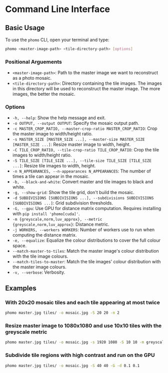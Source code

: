 # Command Line Interface

## Basic Usage

To use the `phomo` CLI, open your terminal and type:

```bash
phomo <master-image-path> <tile-directory-path> [options]
```

### Positional Arguements

- `<master-image-path>`: Path to the master image we want to reconstruct as a photo mosaic.
- `<tile-directory-path>`: Directory containing the tile images. The images in this directory will be used to reconstruct the master image. The more images, the better the mosaic.

### Options

- `-h, --help`: Show the help message and exit.
- `-o OUTPUT, --output OUTPUT`: Specify the mosaic output path.
- `-c MASTER_CROP_RATIO, --master-crop-ratio MASTER_CROP_RATIO`: Crop the master image to width/height ratio.
- `-s MASTER_SIZE [MASTER_SIZE ...], --master-size MASTER_SIZE [MASTER_SIZE ...]`: Resize master image to width, height.
- `-C TILE_CROP_RATIO, --tile-crop-ratio TILE_CROP_RATIO`: Crop the tile images to width/height ratio.
- `-S TILE_SIZE [TILE_SIZE ...], --tile-size TILE_SIZE [TILE_SIZE ...]`: Resize tile images to width, height.
- `-n N_APPEARANCES, --n-appearances N_APPEARANCES`: The number of times a tile can appear in the mosaic.
- `-b, --black-and-white`: Convert master and tile images to black and white.
- `-g, --show-grid`: Show the tile grid, don't build the mosaic.
- `-d SUBDIVISIONS [SUBDIVISIONS ...], --subdivisions SUBDIVISIONS [SUBDIVISIONS ...]`: Grid subdivision thresholds.
- `-G, --gpu`: Use GPU for distance matrix computation. Requires installing with `pip install 'phomo[cuda]'`.
- `-m {greyscale,norm,luv_approx}, --metric {greyscale,norm,luv_approx}`: Distance metric.
- `-j WORKERS, --workers WORKERS`: Number of workers use to run when computing the distance matrix.
- `-e, --equalize`: Equalize the colour distributions to cover the full colour space.
- `--match-master-to-tiles`: Match the master image's colour distribution with the tile image colours.
- `--match-tiles-to-master`: Match the tile images' colour distribution with the master image colours.
- `-v, --verbose`: Verbosity.

## Examples

### With 20x20 mosaic tiles and each tile appearing at most twice

```bash
phomo master.jpg tiles/ -o mosaic.jpg -S 20 20 -n 2
```

### Resize master image to 1080x1080 and use 10x10 tiles with the greyscale metric

```bash
phomo master.jpg tiles/ -o mosaic.jpg -s 1920 1080 -S 10 10 -m greyscale
```

### Subdivide tile regions with high contrast and run on the GPU

```bash
phomo master.jpg tiles/ -o mosaic.jpg -S 40 40 -G -d 0.1 0.1
```
